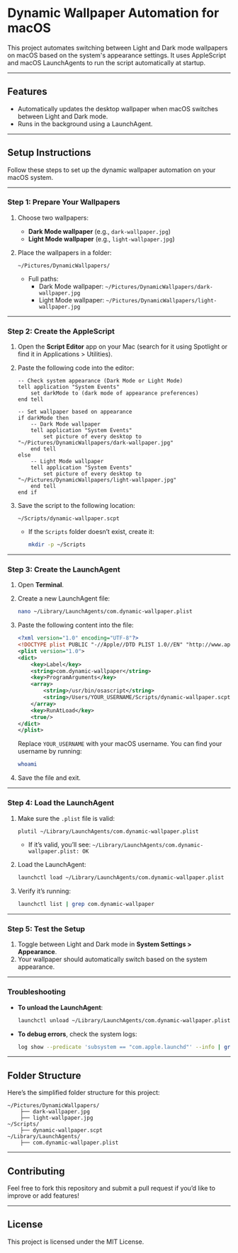 # **Dynamic Wallpaper Automation for macOS**

This project automates switching between Light and Dark mode wallpapers on macOS based on the system's appearance settings. It uses AppleScript and macOS LaunchAgents to run the script automatically at startup.

---

## **Features**
- Automatically updates the desktop wallpaper when macOS switches between Light and Dark mode.
- Runs in the background using a LaunchAgent.

---

## **Setup Instructions**

Follow these steps to set up the dynamic wallpaper automation on your macOS system.

---

### **Step 1: Prepare Your Wallpapers**
1. Choose two wallpapers:
   - **Dark Mode wallpaper** (e.g., `dark-wallpaper.jpg`)
   - **Light Mode wallpaper** (e.g., `light-wallpaper.jpg`)

2. Place the wallpapers in a folder:
   ```plaintext
   ~/Pictures/DynamicWallpapers/
   ```
   - Full paths:
     - Dark Mode wallpaper: `~/Pictures/DynamicWallpapers/dark-wallpaper.jpg`
     - Light Mode wallpaper: `~/Pictures/DynamicWallpapers/light-wallpaper.jpg`

---

### **Step 2: Create the AppleScript**
1. Open the **Script Editor** app on your Mac (search for it using Spotlight or find it in Applications > Utilities).
2. Paste the following code into the editor:

   ```applescript
   -- Check system appearance (Dark Mode or Light Mode)
   tell application "System Events"
       set darkMode to (dark mode of appearance preferences)
   end tell

   -- Set wallpaper based on appearance
   if darkMode then
       -- Dark Mode wallpaper
       tell application "System Events"
           set picture of every desktop to "~/Pictures/DynamicWallpapers/dark-wallpaper.jpg"
       end tell
   else
       -- Light Mode wallpaper
       tell application "System Events"
           set picture of every desktop to "~/Pictures/DynamicWallpapers/light-wallpaper.jpg"
       end tell
   end if
   ```

3. Save the script to the following location:
   ```plaintext
   ~/Scripts/dynamic-wallpaper.scpt
   ```
   - If the `Scripts` folder doesn’t exist, create it:
     ```bash
     mkdir -p ~/Scripts
     ```

---

### **Step 3: Create the LaunchAgent**
1. Open **Terminal**.
2. Create a new LaunchAgent file:
   ```bash
   nano ~/Library/LaunchAgents/com.dynamic-wallpaper.plist
   ```

3. Paste the following content into the file:
   ```xml
   <?xml version="1.0" encoding="UTF-8"?>
   <!DOCTYPE plist PUBLIC "-//Apple//DTD PLIST 1.0//EN" "http://www.apple.com/DTDs/PropertyList-1.0.dtd">
   <plist version="1.0">
   <dict>
       <key>Label</key>
       <string>com.dynamic-wallpaper</string>
       <key>ProgramArguments</key>
       <array>
           <string>/usr/bin/osascript</string>
           <string>/Users/YOUR_USERNAME/Scripts/dynamic-wallpaper.scpt</string>
       </array>
       <key>RunAtLoad</key>
       <true/>
   </dict>
   </plist>
   ```

   Replace `YOUR_USERNAME` with your macOS username. You can find your username by running:
   ```bash
   whoami
   ```

4. Save the file and exit.

---

### **Step 4: Load the LaunchAgent**
1. Make sure the `.plist` file is valid:
   ```bash
   plutil ~/Library/LaunchAgents/com.dynamic-wallpaper.plist
   ```
   - If it’s valid, you’ll see: `~/Library/LaunchAgents/com.dynamic-wallpaper.plist: OK`

2. Load the LaunchAgent:
   ```bash
   launchctl load ~/Library/LaunchAgents/com.dynamic-wallpaper.plist
   ```

3. Verify it’s running:
   ```bash
   launchctl list | grep com.dynamic-wallpaper
   ```

---

### **Step 5: Test the Setup**
1. Toggle between Light and Dark mode in **System Settings > Appearance**.
2. Your wallpaper should automatically switch based on the system appearance.

---

### **Troubleshooting**
- **To unload the LaunchAgent**:
  ```bash
  launchctl unload ~/Library/LaunchAgents/com.dynamic-wallpaper.plist
  ```

- **To debug errors**, check the system logs:
  ```bash
  log show --predicate 'subsystem == "com.apple.launchd"' --info | grep dynamic-wallpaper
  ```

---

## **Folder Structure**
Here’s the simplified folder structure for this project:

```plaintext
~/Pictures/DynamicWallpapers/
    ├── dark-wallpaper.jpg
    ├── light-wallpaper.jpg
~/Scripts/
    ├── dynamic-wallpaper.scpt
~/Library/LaunchAgents/
    ├── com.dynamic-wallpaper.plist
```

---

## **Contributing**
Feel free to fork this repository and submit a pull request if you’d like to improve or add features!

---

## **License**
This project is licensed under the MIT License.